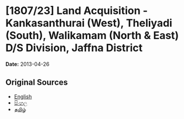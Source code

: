 # [1807/23] Land Acquisition - Kankasanthurai (West), Theliyadi (South), Walikamam (North & East) D/S Division, Jaffna District

**Date:** 2013-04-26

## Original Sources

- [English](https://documents.gov.lk/view/extra-gazettes/2013/4/1807-23_E.pdf)
- [සිංහල](https://documents.gov.lk/view/extra-gazettes/2013/4/1807-23_S.pdf)
- [தமிழ்](https://documents.gov.lk/view/extra-gazettes/2013/4/1807-23_T.pdf)

